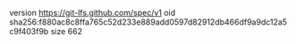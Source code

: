 version https://git-lfs.github.com/spec/v1
oid sha256:f880ac8c8ffa765c52d233e889add0597d82912db466df9a9dc12a5c9f403f9b
size 662
